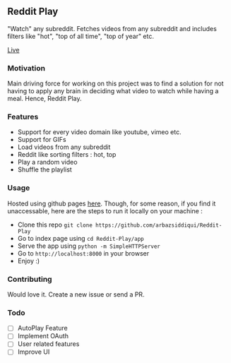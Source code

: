 ## Reddit Play

"Watch" any subreddit. Fetches videos from any subreddit and includes filters like "hot", "top of all time", "top of year" etc.

[Live](https://arbazsiddiqui.github.io/Reddit-Play/app/index.html)

### Motivation
Main driving force for working on this project was to find a solution for not having to apply any brain in deciding what video to watch while having a meal. Hence, Reddit Play.

### Features
* Support for every video domain like youtube, vimeo etc.
* Support for GIFs
* Load videos from any subreddit
* Reddit like sorting filters : hot, top
* Play a random video
* Shuffle the playlist

### Usage

Hosted using github pages [here](https://arbazsiddiqui.github.io/Reddit-Play/app/index.html). Though, for some reason, if you find it unaccessable, here are the steps to run it locally on your machine :

* Clone this repo ```git clone https://github.com/arbazsiddiqui/Reddit-Play```
* Go to index page using ```cd Reddit-Play/app```
* Serve the app using ```python -m SimpleHTTPServer```
* Go to ```http://localhost:8000``` in your browser
* Enjoy :)

### Contributing
Would love it. Create a new issue or send a PR.

### Todo
- [ ] AutoPlay Feature
- [ ] Implement OAuth
- [ ] User related features
- [ ] Improve UI
